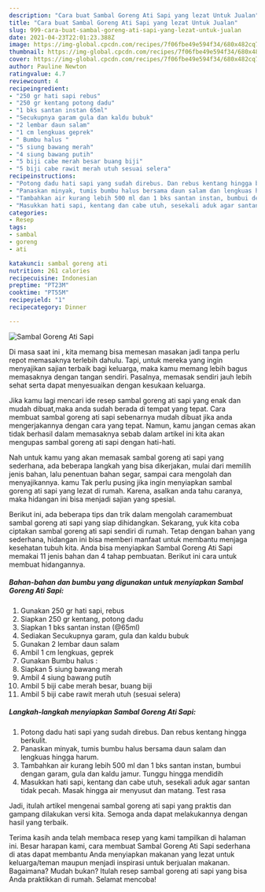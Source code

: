 ```yaml
---
description: "Cara buat Sambal Goreng Ati Sapi yang lezat Untuk Jualan"
title: "Cara buat Sambal Goreng Ati Sapi yang lezat Untuk Jualan"
slug: 999-cara-buat-sambal-goreng-ati-sapi-yang-lezat-untuk-jualan
date: 2021-04-23T22:01:23.388Z
image: https://img-global.cpcdn.com/recipes/7f06fbe49e594f34/680x482cq70/sambal-goreng-ati-sapi-foto-resep-utama.jpg
thumbnail: https://img-global.cpcdn.com/recipes/7f06fbe49e594f34/680x482cq70/sambal-goreng-ati-sapi-foto-resep-utama.jpg
cover: https://img-global.cpcdn.com/recipes/7f06fbe49e594f34/680x482cq70/sambal-goreng-ati-sapi-foto-resep-utama.jpg
author: Pauline Newton
ratingvalue: 4.7
reviewcount: 4
recipeingredient:
- "250 gr hati sapi rebus"
- "250 gr kentang potong dadu"
- "1 bks santan instan 65ml"
- "Secukupnya garam gula dan kaldu bubuk"
- "2 lembar daun salam"
- "1 cm lengkuas geprek"
- " Bumbu halus "
- "5 siung bawang merah"
- "4 siung bawang putih"
- "5 biji cabe merah besar buang biji"
- "5 biji cabe rawit merah utuh sesuai selera"
recipeinstructions:
- "Potong dadu hati sapi yang sudah direbus. Dan rebus kentang hingga berkulit."
- "Panaskan minyak, tumis bumbu halus bersama daun salam dan lengkuas hingga harum."
- "Tambahkan air kurang lebih 500 ml dan 1 bks santan instan, bumbui dengan garam, gula dan kaldu jamur. Tunggu hingga mendidih"
- "Masukkan hati sapi, kentang dan cabe utuh, sesekali aduk agar santan tidak pecah. Masak hingga air menyusut dan matang. Test rasa"
categories:
- Resep
tags:
- sambal
- goreng
- ati

katakunci: sambal goreng ati 
nutrition: 261 calories
recipecuisine: Indonesian
preptime: "PT23M"
cooktime: "PT55M"
recipeyield: "1"
recipecategory: Dinner

---
```



![Sambal Goreng Ati Sapi](https://img-global.cpcdn.com/recipes/7f06fbe49e594f34/680x482cq70/sambal-goreng-ati-sapi-foto-resep-utama.jpg)

Di masa  saat ini , kita memang bisa memesan masakan jadi tanpa perlu repot memasaknya terlebih dahulu. Tapi, untuk mereka yang ingin menyajikan sajian terbaik bagi keluarga, maka kamu memang lebih bagus memasaknya dengan tangan sendiri. Pasalnya, memasak sendiri jauh lebih sehat serta dapat menyesuaikan dengan kesukaan keluarga.

Jika kamu lagi mencari ide resep sambal goreng ati sapi yang enak dan mudah dibuat,maka anda sudah berada di tempat yang tepat. Cara membuat sambal goreng ati sapi  sebenarnya mudah dibuat jika anda mengerjakannya dengan cara yang tepat. Namun, kamu jangan cemas akan tidak berhasil dalam memasaknya 
sebab dalam artikel ini kita akan mengupas sambal goreng ati sapi dengan hati-hati.  



Nah untuk kamu yang akan memasak sambal goreng ati sapi yang sederhana, ada beberapa langkah yang bisa dikerjakan, mulai dari memilih jenis bahan, lalu penentuan bahan segar, sampai cara mengolah dan menyajikannya. kamu Tak perlu pusing jika ingin menyiapkan sambal goreng ati sapi yang lezat di rumah. Karena, asalkan anda  tahu caranya, maka hidangan ini bisa menjadi sajian yang spesial.

Berikut ini, ada beberapa tips dan trik dalam mengolah caramembuat sambal goreng ati sapi yang siap dihidangkan. Sekarang, yuk kita coba ciptakan sambal goreng ati sapi sendiri di rumah. Tetap dengan bahan yang sederhana, hidangan ini bisa memberi manfaat untuk membantu menjaga kesehatan tubuh kita. Anda bisa menyiapkan Sambal Goreng Ati Sapi memakai 11 jenis bahan dan 4 tahap pembuatan. Berikut ini cara untuk membuat hidangannya.

<!--inarticleads1-->

##### Bahan-bahan dan bumbu yang digunakan untuk menyiapkan Sambal Goreng Ati Sapi:

1. Gunakan 250 gr hati sapi, rebus
1. Siapkan 250 gr kentang, potong dadu
1. Siapkan 1 bks santan instan (@65ml)
1. Sediakan Secukupnya garam, gula dan kaldu bubuk
1. Gunakan 2 lembar daun salam
1. Ambil 1 cm lengkuas, geprek
1. Gunakan  Bumbu halus :
1. Siapkan 5 siung bawang merah
1. Ambil 4 siung bawang putih
1. Ambil 5 biji cabe merah besar, buang biji
1. Ambil 5 biji cabe rawit merah utuh (sesuai selera)




<!--inarticleads2-->

##### Langkah-langkah menyiapkan Sambal Goreng Ati Sapi:

1. Potong dadu hati sapi yang sudah direbus. Dan rebus kentang hingga berkulit.
1. Panaskan minyak, tumis bumbu halus bersama daun salam dan lengkuas hingga harum.
1. Tambahkan air kurang lebih 500 ml dan 1 bks santan instan, bumbui dengan garam, gula dan kaldu jamur. Tunggu hingga mendidih
1. Masukkan hati sapi, kentang dan cabe utuh, sesekali aduk agar santan tidak pecah. Masak hingga air menyusut dan matang. Test rasa




Jadi, itulah artikel mengenai  sambal goreng ati sapi  yang praktis dan gampang dilakukan versi kita. Semoga anda dapat melakukannya dengan hasil yang terbaik. 

Terima kasih anda telah membaca resep yang kami tampilkan di halaman ini. Besar harapan kami, cara membuat  Sambal Goreng Ati Sapi sederhana di atas dapat membantu Anda menyiapkan makanan yang lezat untuk keluarga/teman maupun menjadi inspirasi untuk berjualan makanan. Bagaimana? Mudah bukan? Itulah resep sambal goreng ati sapi yang bisa Anda praktikkan di rumah. Selamat mencoba!

